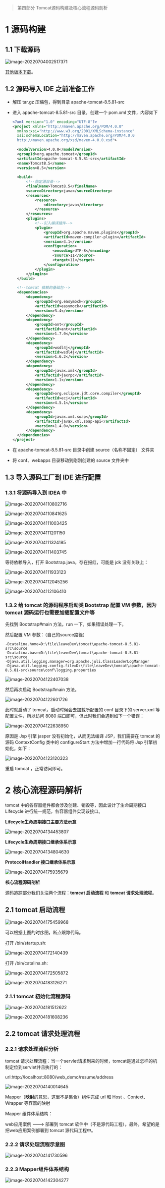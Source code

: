 > 第四部分 Tomcat源码构建及核心流程源码剖析

# 1 源码构建

## 1.1 下载源码

![image-20220704002517371](assest/image-20220704002517371.png)

[其他版本下载](https://archive.apache.org/dist/tomcat/)。

## 1.2 源码导入 IDE 之前准备工作

- 解压 tar.gz 压缩包，得到目录 apache-tomcat-8.5.81-src

- 进入 apache-tomcat-8.5.81-src 目录，创建一个 pom.xml 文件，内容如下

  ```xml
  <?xml version="1.0" encoding="UTF-8"?>
  <project xmlns="http://maven.apache.org/POM/4.0.0"
  	xmlns:xsi="http://www.w3.org/2001/XMLSchema-instance" 
  	xsi:schemaLocation="http://maven.apache.org/POM/4.0.0
  	http://maven.apache.org/xsd/maven-4.0.0.xsd">
  	
  	<modelVersion>4.0.0</modelVersion> 
  	<groupId>org.apache.tomcat</groupId>
  	<artifactId>apache-tomcat-8.5.81-src</artifactId> 
  	<name>Tomcat8.5</name>
  	<version>8.5</version>
  	
  	<build>
  		<!--指定源⽬录-->
  		<finalName>Tomcat8.5</finalName>
  		<sourceDirectory>java</sourceDirectory> 
  		<resources>
  			<resource>
  				<directory>java</directory> 
  			</resource>
  		</resources> 
  		<plugins>
  			<!--引⼊编译插件-->
  			<plugin>
  				<groupId>org.apache.maven.plugins</groupId>
  				<artifactId>maven-compiler-plugin</artifactId>
  				<version>3.1</version>
  				<configuration>
  					<encoding>UTF-8</encoding>
  					<source>11</source>
  					<target>11</target>
  				</configuration>
  			</plugin>
  		</plugins>
  	</build>
  	
  	<!--tomcat 依赖的基础包-->
  	<dependencies>
  		<dependency>
  			<groupId>org.easymock</groupId>
  			<artifactId>easymock</artifactId>
  			<version>3.4</version>
  		</dependency>
  		<dependency>
  			<groupId>ant</groupId>
  			<artifactId>ant</artifactId>
  			<version>1.7.0</version>
  		</dependency>
  		<dependency>
  			<groupId>wsdl4j</groupId>
  			<artifactId>wsdl4j</artifactId>
  			<version>1.6.2</version>
  		</dependency>
  		<dependency>
  			<groupId>javax.xml</groupId>
  			<artifactId>jaxrpc</artifactId>
  			<version>1.1</version>
  		</dependency>
  		<dependency>
  			<groupId>org.eclipse.jdt.core.compiler</groupId>
  			<artifactId>ecj</artifactId>
  			<version>4.5.1</version>
  		</dependency>
  		<dependency>
  			<groupId>javax.xml.soap</groupId>
  			<artifactId>javax.xml.soap-api</artifactId>
  			<version>1.4.0</version>
  		</dependency>
  	</dependencies>
  </project>	
  ```

- 在 apache-tomcat-8.5.81-src 目录中创建 source（名称不固定） 文件夹

- 将 conf、webapps 目录移动到刚刚创建的 source 文件夹中

## 1.3 导入源码工厂到 IDE 进行配置

### 1.3.1 将源码导入到 IDEA 中

![image-20220704110802716](assest/image-20220704110802716.png)

![image-20220704110841625](assest/image-20220704110841625.png)

![image-20220704111003425](assest/image-20220704111003425.png)

![image-20220704111201150](assest/image-20220704111201150.png)

![image-20220704111324185](assest/image-20220704111324185.png)

![image-20220704111403745](assest/image-20220704111403745.png)

等待依赖导入，打开 Bootstrap.java，存在报红，可能是 jdk 没有关联上：

![image-20220704111933123](assest/image-20220704111933123.png)

![image-20220704112045256](assest/image-20220704112045256.png)

![image-20220704112106410](assest/image-20220704112106410.png)

### 1.3.2 给 tomcat 的源码程序启动类 Bootstrap 配置 VM 参数，因为 tomcat 源码运行也需要加载配置文件等

先找到 Bootstrap#main 方法，run 一下，如果错误处理一下。

然后配置 VM 参数：（自己的source路径）

```properties
-Dcatalina.home=D:\file\leaveDev\tomcat\apache-tomcat-8.5.81-src\source
-Dcatalina.base=D:\file\leaveDev\tomcat\apache-tomcat-8.5.81-src\source
-Djava.util.logging.manager=org.apache.juli.ClassLoaderLogManager
-Djava.util.logging.config.file=D:\file\leaveDev\tomcat\apache-tomcat-8.5.81-src\source\conf\logging.properties
```

![image-20220704122407038](assest/image-20220704122407038.png)

然后再次启动 Bootstrap#main 方法。

![image-20220704122601726](assest/image-20220704122601726.png)

此时就启动了 tomcat，启动时候会去加载所配置的 conf 目录下的 server.xml 等配置文件，所以访问 8080 端口即可，但此时我们会遇到如下一个错误：

![image-20220704122638950](assest/image-20220704122638950.png)

原因是 Jsp 引擎 jasper 没有初始化，从而无法编译 JSP，我们需要在 tomcat 的源码 ContextConfig 类中的 configureStart 方法中增加一行代码将 Jsp 引擎初始化，如下：

![image-20220704123120323](assest/image-20220704123120323.png)

重启 tomcat ，正常访问即可。

# 2 核心流程源码解析

tomcat 中的各容器组件都会涉及创建、销毁等，因此设计了生命周期接口 Lifecycle 进行统一规范，各容器组件实现该接口。

**Lifecycle生命周期接口主要方法示意**

![image-20220704134453807](assest/image-20220704134453807.png)

**Lifecycle生命周期接口继承体系示意**

![image-20220704134804630](assest/image-20220704134804630.png)

**ProtocolHandler 接口继承体系示意**

![image-20220704175935679](assest/image-20220704175935679.png)

**核心流程源码剖析**

源码追踪部分我们关注两个流程：**tomcat 启动流程** 和 **tomcat 请求处理流程**。

## 2.1 tomcat 启动流程



![image-20220704175459968](assest/image-20220704175459968.png)

可以根据上图的时序图，断点跟踪代码。



打开 /bin/startup.sh:

![image-20220704172140439](assest/image-20220704172140439.png)

打开 /bin/catalina.sh:

![image-20220704172505872](assest/image-20220704172505872.png)



![image-20220704183126271](assest/image-20220704183126271.png)

### 2.1.1 tomcat 初始化流程源码

![image-20220704181512622](assest/image-20220704181512622.png)

![image-20220704181608236](assest/image-20220704181608236.png)



## 2.2 tomcat 请求处理流程

### 2.2.1 请求处理流程分析

tomcat 请求处理流程：当一个servlet请求到来的时候，tomcat是通过怎样的机制定位到servlet并且执行的：

url:http://localhost:8080/web_demo/resume/address

![image-20220704140014645](assest/image-20220704140014645.png)





Mapper（**映射**的意思，这里不是集合）组件完成 url 和 Host 、Context、Wrapper 等容器的映射

Mapper 组件体系结构：

web应用案例 ---> 部署到 tomcat 软件中（不是源代码工程），最终，希望的是把web应用案例部署到 tomcat 源代码工程中。

### 2.2.2 请求处理流程示意图

![image-20220704141730596](assest/image-20220704141730596.png)

### 2.2.3 Mapper组件体系结构

![image-20220704142304277](assest/image-20220704142304277.png)